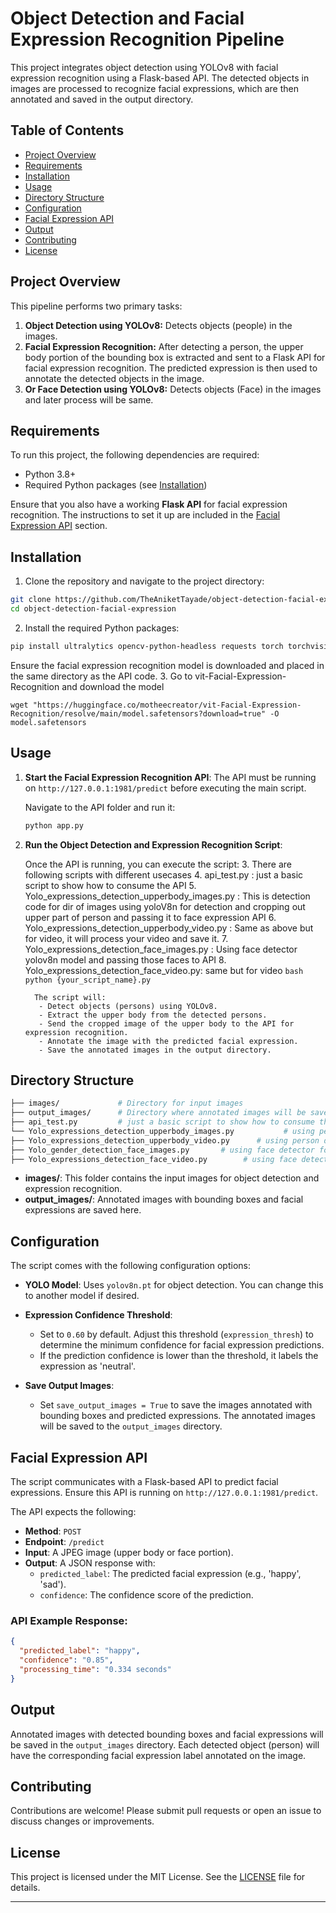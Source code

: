 
# Object Detection and Facial Expression Recognition Pipeline

This project integrates object detection using YOLOv8 with facial expression recognition using a Flask-based API. The detected objects in images are processed to recognize facial expressions, which are then annotated and saved in the output directory.

## Table of Contents

- [Project Overview](#project-overview)
- [Requirements](#requirements)
- [Installation](#installation)
- [Usage](#usage)
- [Directory Structure](#directory-structure)
- [Configuration](#configuration)
- [Facial Expression API](#facial-expression-api)
- [Output](#output)
- [Contributing](#contributing)
- [License](#license)

## Project Overview

This pipeline performs two primary tasks:
1. **Object Detection using YOLOv8:** Detects objects (people) in the images.
2. **Facial Expression Recognition:** After detecting a person, the upper body portion of the bounding box is extracted and sent to a Flask API for facial expression recognition. The predicted expression is then used to annotate the detected objects in the image.
3. **Or Face Detection using YOLOv8:** Detects objects (Face) in the images and later process will be same.

## Requirements

To run this project, the following dependencies are required:

- Python 3.8+
- Required Python packages (see [Installation](#installation))

Ensure that you also have a working **Flask API** for facial expression recognition. The instructions to set it up are included in the [Facial Expression API](#facial-expression-api) section.

## Installation

1. Clone the repository and navigate to the project directory:

```bash
git clone https://github.com/TheAniketTayade/object-detection-facial-expression.git
cd object-detection-facial-expression
```

2. Install the required Python packages:

```bash
pip install ultralytics opencv-python-headless requests torch torchvision safetensors transformers
```

Ensure the facial expression recognition model is downloaded and placed in the same directory as the API code.
3. Go to vit-Facial-Expression-Recognition and download the model

```wget
wget "https://huggingface.co/motheecreator/vit-Facial-Expression-Recognition/resolve/main/model.safetensors?download=true" -O model.safetensors
```

## Usage

1. **Start the Facial Expression Recognition API**:
   The API must be running on `http://127.0.0.1:1981/predict` before executing the main script.

   Navigate to the API folder and run it:

   ```bash
   python app.py
   ```

2. **Run the Object Detection and Expression Recognition Script**:

   Once the API is running, you can execute the script:
   3. There are following scripts with different usecases
      4. api_test.py : just a basic script to show how to consume the API
      5. Yolo_expressions_detection_upperbody_images.py : This is detection code for dir of images using yoloV8n for detection and cropping out upper part of person and passing it to face expression API
      6. Yolo_expressions_detection_upperbody_video.py : Same as above but for video, it will process your video and save it.
      7. Yolo_expressions_detection_face_images.py : Using face detector yolov8n model and passing those faces to API
      8. Yolo_expressions_detection_face_video.py: same but for video
         ```bash
         python {your_script_name}.py
         ```

         The script will:
          - Detect objects (persons) using YOLOv8.
          - Extract the upper body from the detected persons.
          - Send the cropped image of the upper body to the API for expression recognition.
          - Annotate the image with the predicted facial expression.
          - Save the annotated images in the output directory.

## Directory Structure

```bash
├── images/             # Directory for input images
├── output_images/      # Directory where annotated images will be saved
├── api_test.py         # just a basic script to show how to consume the API
└── Yolo_expressions_detection_upperbody_images.py           # using person detector and extracting upper body for images
├── Yolo_expressions_detection_upperbody_video.py      # using person detector and extracting upper body for video
├── Yolo_gender_detection_face_images.py       # using face detector for images
├── Yolo_expressions_detection_face_video.py        # using face detector for video
```

- **images/**: This folder contains the input images for object detection and expression recognition.
- **output_images/**: Annotated images with bounding boxes and facial expressions are saved here.

## Configuration

The script comes with the following configuration options:

- **YOLO Model**: Uses `yolov8n.pt` for object detection. You can change this to another model if desired.
- **Expression Confidence Threshold**:
    - Set to `0.60` by default. Adjust this threshold (`expression_thresh`) to determine the minimum confidence for facial expression predictions.
    - If the prediction confidence is lower than the threshold, it labels the expression as 'neutral'.

- **Save Output Images**:
    - Set `save_output_images = True` to save the images annotated with bounding boxes and predicted expressions. The annotated images will be saved to the `output_images` directory.

## Facial Expression API

The script communicates with a Flask-based API to predict facial expressions. Ensure this API is running on `http://127.0.0.1:1981/predict`.

The API expects the following:
- **Method**: `POST`
- **Endpoint**: `/predict`
- **Input**: A JPEG image (upper body or face portion).
- **Output**: A JSON response with:
    - `predicted_label`: The predicted facial expression (e.g., 'happy', 'sad').
    - `confidence`: The confidence score of the prediction.

### API Example Response:

```json
{
  "predicted_label": "happy",
  "confidence": "0.85",
  "processing_time": "0.334 seconds"
}
```

## Output

Annotated images with detected bounding boxes and facial expressions will be saved in the `output_images` directory. Each detected object (person) will have the corresponding facial expression label annotated on the image.

## Contributing

Contributions are welcome! Please submit pull requests or open an issue to discuss changes or improvements.

## License

This project is licensed under the MIT License. See the [LICENSE](LICENSE) file for details.

---
